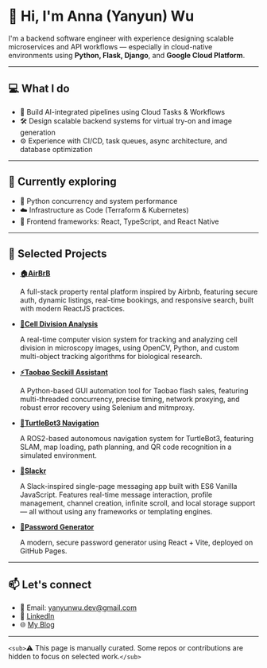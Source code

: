 # 👋 Hi, I'm Anna (Yanyun) Wu

I'm a backend software engineer with experience designing scalable microservices and API workflows — especially in cloud-native environments using **Python, Flask, Django**, and **Google Cloud Platform**.

---

## 💻 What I do

- 🧠 Build AI-integrated pipelines using Cloud Tasks & Workflows
- 🛠️ Design scalable backend systems for virtual try-on and image generation
- ⚙️ Experience with CI/CD, task queues, async architecture, and database optimization

---

## 🌱 Currently exploring

- 🐍 Python concurrency and system performance
- ☁️ Infrastructure as Code (Terraform & Kubernetes)
- 🎨 Frontend frameworks: React, TypeScript, and React Native

---

## 📌 Selected Projects

- [**🏠AirBrB**](https://github.com/annawu23/Airbrb)

  A full-stack property rental platform inspired by Airbnb, featuring secure auth, dynamic listings, real-time bookings, and responsive search, built with modern ReactJS practices.

- [**🧬Cell Division Analysis**](https://github.com/AnnaWu23/CellDivision_Luminous)

  A real-time computer vision system for tracking and analyzing cell division in microscopy images, using OpenCV, Python, and custom multi-object tracking algorithms for biological research.

- [**⚡Taobao Seckill Assistant**](https://github.com/AnnaWu23/Taobaoxiangcun-Script)

  A Python-based GUI automation tool for Taobao flash sales, featuring multi-threaded concurrency, precise timing, network proxying, and robust error recovery using Selenium and mitmproxy.

- [**🤖TurtleBot3 Navigation**](https://github.com/AnnaWu23/Wall_Follower)

  A ROS2-based autonomous navigation system for TurtleBot3, featuring SLAM, map loading, path planning, and QR code recognition in a simulated environment.

- [**💬Slackr**](https://github.com/AnnaWu23/Slackr)

  A Slack-inspired single-page messaging app built with ES6 Vanilla JavaScript. Features real-time message interaction, profile management, channel creation, infinite scroll, and local storage support — all without using any frameworks or templating engines.
  
- [**🔑Password Generator**](https://github.com/annawu23/password-generator)

  A modern, secure password generator using React + Vite, deployed on GitHub Pages.

---

## 📫 Let's connect

- 💌 Email: yanyunwu.dev@gmail.com
- 💼 [LinkedIn](https://www.linkedin.com/in/your-link)
- 🌐 [My Blog](https://annawu23.github.io)

---

`<sub>`⚠️ This page is manually curated. Some repos or contributions are hidden to focus on selected work.`</sub>`
